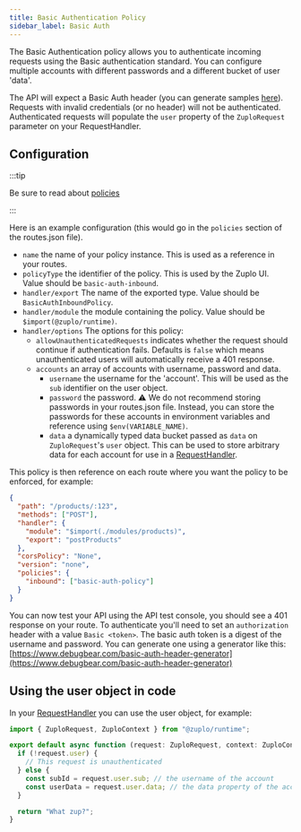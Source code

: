 ```yaml
---
title: Basic Authentication Policy
sidebar_label: Basic Auth
---
```


The Basic Authentication policy allows you to authenticate incoming requests
using the Basic authentication standard. You can configure multiple accounts
with different passwords and a different bucket of user 'data'.

The API will expect a Basic Auth header (you can generate samples
[here](https://www.debugbear.com/basic-auth-header-generator)). Requests with
invalid credentials (or no header) will not be authenticated. Authenticated
requests will populate the `user` property of the `ZuploRequest` parameter on
your RequestHandler.

<ZupIt repoUrl="https://github.com/zuplo/samples-basic-auth" />

## Configuration

:::tip

Be sure to read about [policies](/docs/policies)

:::

Here is an example configuration (this would go in the `policies` section of the
routes.json file).

<PolicyConfig id="basic-auth-inbound" />

- `name` the name of your policy instance. This is used as a reference in your
  routes.
- `policyType` the identifier of the policy. This is used by the Zuplo UI. Value
  should be `basic-auth-inbound`.
- `handler/export` The name of the exported type. Value should be
  `BasicAuthInboundPolicy`.
- `handler/module` the module containing the policy. Value should be
  `$import(@zuplo/runtime)`.
- `handler/options` The options for this policy:
  - `allowUnauthenticatedRequests` indicates whether the request should continue
    if authentication fails. Defaults is `false` which means unauthenticated
    users will automatically receive a 401 response.
  - `accounts` an array of accounts with username, password and data.
    - `username` the username for the 'account'. This will be used as the `sub`
      identifier on the user object.
    - `password` the password. ⚠️ We do not recommend storing passwords in your
      routes.json file. Instead, you can store the passwords for these accounts
      in environment variables and reference using `$env(VARIABLE_NAME)`.
    - `data` a dynamically typed data bucket passed as `data` on
      `ZuploRequest`'s `user` object. This can be used to store arbitrary data
      for each account for use in a
      [RequestHandler](/docs/handlers/custom-handler).

This policy is then reference on each route where you want the policy to be
enforced, for example:

```json
{
  "path": "/products/:123",
  "methods": ["POST"],
  "handler": {
    "module": "$import(./modules/products)",
    "export": "postProducts"
  },
  "corsPolicy": "None",
  "version": "none",
  "policies": {
    "inbound": ["basic-auth-policy"]
  }
}
```

You can now test your API using the API test console, you should see a 401
response on your route. To authenticate you'll need to set an `authorization`
header with a value `Basic <token>`. The basic auth token is a digest of the
username and password. You can generate one using a generator like this:
[https://www.debugbear.com/basic-auth-header-generator](https://www.debugbear.com/basic-auth-header-generator)

## Using the user object in code

In your [RequestHandler](/docs/handlers/custom-handler) you can use the user
object, for example:

```ts
import { ZuploRequest, ZuploContext } from "@zuplo/runtime";

export default async function (request: ZuploRequest, context: ZuploContext) {
  if (!request.user) {
    // This request is unauthenticated
  } else {
    const subId = request.user.sub; // the username of the account
    const userData = request.user.data; // the data property of the account
  }

  return "What zup?";
}
```
